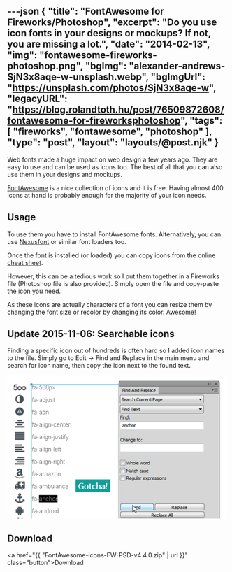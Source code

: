 ---json
{
    "title": "FontAwesome for Fireworks/Photoshop",
    "excerpt": "Do you use icon fonts in your designs or mockups? If not, you are missing a lot.",
    "date": "2014-02-13",
    "img": "fontawesome-fireworks-photoshop.png",
    "bgImg": "alexander-andrews-SjN3x8aqe-w-unsplash.webp",
    "bgImgUrl": "https://unsplash.com/photos/SjN3x8aqe-w",
    "legacyURL": "https://blog.rolandtoth.hu/post/76509872608/fontawesome-for-fireworksphotoshop",
    "tags": [
        "fireworks",
        "fontawesome",
        "photoshop"
    ],
    "type": "post",
    "layout": "layouts/@post.njk"
}
---

Web fonts made a huge impact on web design a few years ago. They are easy to use and can be used as icons too. The best of all that you can also use them in your designs and mockups.

[FontAwesome](https://fontawesome.com/) is a nice collection of icons and it is free. Having almost 400 icons at hand is probably enough for the majority of your icon needs.

## Usage

To use them you have to install FontAwesome fonts. Alternatively, you can use [Nexusfont](/nexusfont-review) or similar font loaders too.

Once the font is installed (or loaded) you can copy icons from the online [cheat sheet](https://fontawesome.com/cheatsheet/).

However, this can be a tedious work so I put them together in a Fireworks file (Photoshop file is also provided). Simply open the file and copy-paste the icon you need.

As these icons are actually characters of a font you can resize them by changing the font size or recolor by changing its color. Awesome!

## Update 2015-11-06: Searchable icons

Finding a specific icon out of hundreds is often hard so I added icon names to the file. Simply go to Edit → Find and Replace in the main menu and search for icon name, then copy the icon next to the found text.

![](fontawesome-search.png)

## Download

<a href="{{ "FontAwesome-icons-FW-PSD-v4.4.0.zip" | url }}" class="button">Download</a>